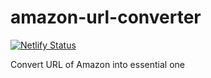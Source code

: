 # amazon-url-converter

[![Netlify Status](https://api.netlify.com/api/v1/badges/1a8daf2c-c9d4-43bc-98e2-b0825160f666/deploy-status)](https://app.netlify.com/sites/amazon-url-converter/deploys)

Convert URL of Amazon into essential one
